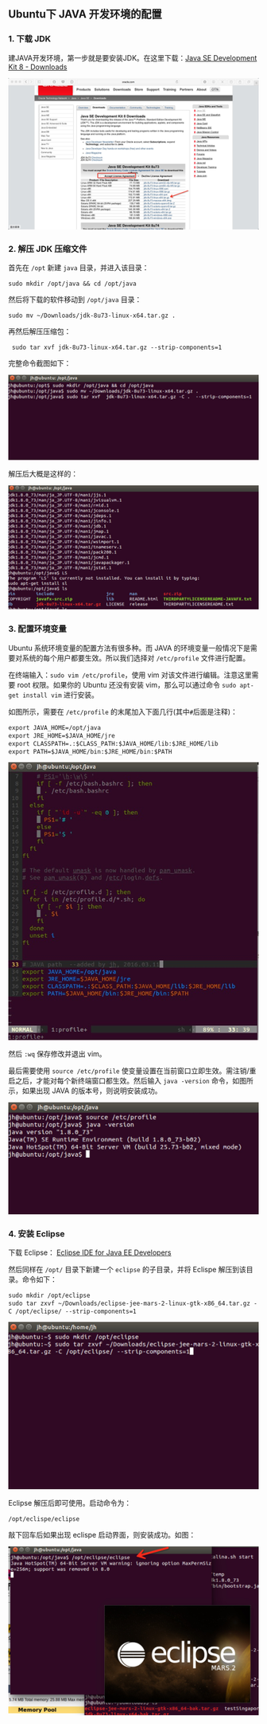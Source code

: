## Ubuntu下 JAVA 开发环境的配置

### 1. 下载 JDK

建JAVA开发环境，第一步就是要安装JDK。在这里下载：[Java SE Development Kit 8 - Downloads](http://www.oracle.com/technetwork/java/javase/downloads/jdk8-downloads-2133151.html)

![下载 JDK](ubuntu-java-1.png)

### 2. 解压 JDK 压缩文件

首先在 `/opt` 新建 `java` 目录，并进入该目录：
```
sudo mkdir /opt/java && cd /opt/java
```

然后将下载的软件移动到 `/opt/java` 目录：

```
sudo mv ~/Downloads/jdk-8u73-linux-x64.tar.gz .
```

再然后解压压缩包：

```
 sudo tar xvf jdk-8u73-linux-x64.tar.gz --strip-components=1
```

完整命令截图如下：

![ubuntu-java-2](ubuntu-java-2.png)

解压后大概是这样的：

![ubuntu-java-3](ubuntu-java-3.png)



### 3. 配置环境变量

Ubuntu 系统环境变量的配置方法有很多种。而 JAVA 的环境变量一般情况下是需要对系统的每个用户都要生效。所以我们选择对 `/etc/profile` 文件进行配置。

在终端输入：`sudo vim /etc/profile`，使用 vim 对该文件进行编辑。注意这里需要 root 权限。如果你的 Ubuntu 还没有安装 vim，那么可以通过命令 `sudo apt-get install vim` 进行安装。

如图所示，需要在 `/etc/profile` 的末尾加入下面几行(其中`#`后面是注释)：

```
export JAVA_HOME=/opt/java
export JRE_HOME=$JAVA_HOME/jre
export CLASSPATH=.:$CLASS_PATH:$JAVA_HOME/lib:$JRE_HOME/lib
export PATH=$JAVA_HOME/bin:$JRE_HOME/bin:$PATH
```

![ubuntu-java-4](ubuntu-java-4.png)


 然后 `:wq` 保存修改并退出 vim。
 
最后需要使用 `source /etc/profile` 使变量设置在当前窗口立即生效。需注销/重启之后，才能对每个新终端窗口都生效。然后输入 `java -version` 命令，如图所示，如果出现 JAVA 的版本号，则说明安装成功。

![ubuntu-java-5](ubuntu-java-5.png)

### 4. 安装 Eclipse

下载 Eclipse： [Eclipse IDE for Java EE Developers](http://www.eclipse.org/downloads/packages/eclipse-ide-java-ee-developers/mars2)

然后同样在 `/opt/` 目录下新建一个 `eclipse` 的子目录，并将 Eclispe 解压到该目录。命令如下：

```
sudo mkdir /opt/eclipse
sudo tar zxvf ~/Downloads/eclipse-jee-mars-2-linux-gtk-x86_64.tar.gz -C /opt/eclipse/ --strip-components=1
```

![ubuntu-java-6](ubuntu-java-6.png)


Eclipse 解压后即可使用。启动命令为：

```
/opt/eclispe/eclipse
```

敲下回车后如果出现 eclispe 启动界面，则安装成功。如图：

![ubuntu-java-7](ubuntu-java-7.png)



